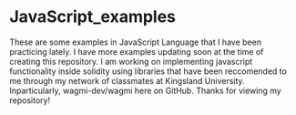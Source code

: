 # JavaScript_examples

These are some examples in JavaScript Language that I have been practicing lately. I have more examples updating soon at the time of creating this repository.
I am working on implementing javascript functionality inside solidity using libraries that have been reccomended to me through my network of classmates at Kingsland University. Inparticularly,  wagmi-dev/wagmi here on GitHub. Thanks for viewing my repository!

